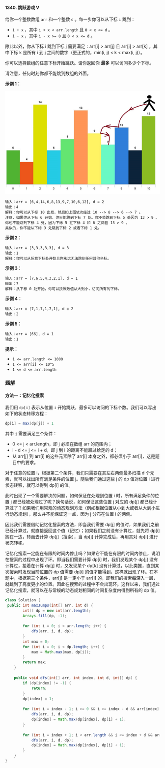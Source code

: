 #### 1340. 跳跃游戏 V

给你一个整数数组 `arr` 和一个整数 `d` 。每一步你可以从下标 `i` 跳到：

- `i + x` ，其中 `i + x < arr.length` 且 `0 < x <= d` 。
- `i - x` ，其中 `i - x >= 0` 且 `0 < x <= d` 。

除此以外，你从下标 i 跳到下标 j 需要满足：arr[i] > arr[j] 且 arr[i] > arr[k] ，其中下标 k 是所有 i 到 j 之间的数字（更正式的，min(i, j) < k < max(i, j)）。

你可以选择数组的任意下标开始跳跃。请你返回你 **最多** 可以访问多少个下标。

请注意，任何时刻你都不能跳到数组的外面。

**示例 1：**

![img](./images/跳跃游戏V/1.jpg)

```shell
输入：arr = [6,4,14,6,8,13,9,7,10,6,12], d = 2
输出：4
解释：你可以从下标 10 出发，然后如上图依次经过 10 --> 8 --> 6 --> 7 。
注意，如果你从下标 6 开始，你只能跳到下标 7 处。你不能跳到下标 5 处因为 13 > 9 。你也不能跳到下标 4 处，因为下标 5 在下标 4 和 6 之间且 13 > 9 。
类似的，你不能从下标 3 处跳到下标 2 或者下标 1 处。
```

**示例 2：**

```shell
输入：arr = [3,3,3,3,3], d = 3
输出：1
解释：你可以从任意下标处开始且你永远无法跳到任何其他坐标。
```

**示例 3：**

```shell
输入：arr = [7,6,5,4,3,2,1], d = 1
输出：7
解释：从下标 0 处开始，你可以按照数值从大到小，访问所有的下标。
```

**示例 4：**

```shell
输入：arr = [7,1,7,1,7,1], d = 2
输出：2
```

**示例 5：**

```shell
输入：arr = [66], d = 1
输出：1
```

**提示：**

- `1 <= arr.length <= 1000`
- `1 <= arr[i] <= 10^5`
- `1 <= d <= arr.length`

### 题解

#### 方法一：记忆化搜索

我们用 `dp[i]` 表示从位置 `i` 开始跳跃，最多可以访问的下标个数。我们可以写出如下的状态转移方程：

```java
dp[i] = max(dp[j]) + 1
```

其中 `j` 需要满足三个条件：

* 0 <= j < arr.length，即 j 必须在数组 arr 的范围内；
* i - d <= j <= i + d，即 j 到 i 的距离不能超过给定的 d；
* 从 arr[j] 到 arr[i] 的这些元素除了 arr[i] 本身之外，都必须小于 arr[i]，这是题目中的要求。

对于任意的位置 i，根据第二个条件，我们只需要在其左右两侧最多扫描 d 个元素，就可以找出所有满足条件的位置 j。随后我们通过这些 j 的 dp 值对位置 i 进行状态转移，就可以得到 dp[i] 的值。

此时出现了一个需要解决的问题，如何保证在处理到位置 i 时，所有满足条件的位置 j 都已经被处理过了呢？换句话说，如何保证这些位置 j 对应的 dp[j] 都已经计算过了？如果我们用常规的动态规划方法（例如根据位置从小到大或者从大到小进行动态规划），那么并不能保证这一点，因为 j 分布在位置 i 的两侧。

因此我们需要借助记忆化搜索的方法，即当我们需要 dp[j] 的值时，如果我们之前已经计算过，就直接返回这个值（记忆）；如果我们之前没有计算过，就先将 dp[i] 搁在一边，转而去计算 dp[j]（搜索），当 dp[j] 计算完成后，再用其对 dp[i] 进行状态转移。

记忆化搜索一定能在有限的时间内停止吗？如果它不能在有限的时间内停止，说明在搜索的过程中出现了环。即当我们需要计算 dp[i] 时，我们发现某个 dp[j] 没有计算过，接着在计算 dp[j] 时，又发现某个 dp[k] 没有计算过，以此类推，直到某次搜索时发现当前位置的 dp 值需要 dp[i] 的值才能得到，这样就出现了环。在本题中，根据第三个条件，arr[j] 是一定小于 arr[i] 的，即我们的搜索每深入一层，就跳到了高度更小的位置。因此在搜索的过程中不会出现环。这样以来，我们通过记忆化搜索，就可以在与常规的动态规划相同的时间复杂度内得到所有的 dp 值。

```java
class Solution {
 public int maxJumps(int[] arr, int d) {
        int[] dp = new int[arr.length];
        Arrays.fill(dp, -1);

        for (int i = 0; i < arr.length; i++) {
            dfs(arr, i, d, dp);
        }
        int max = 0;
        for (int i = 0; i < dp.length; i++) {
            max = Math.max(max, dp[i]);
        }
        return max;
    }

    public void dfs(int[] arr, int index, int d, int[] dp) {
        if (dp[index] != -1) {
            return;
        }
        dp[index] = 1;

        for (int i = index - 1; i >= 0 && i >= index - d && arr[index] > arr[i]; i--) {
            dfs(arr, i, d, dp);
            dp[index] = Math.max(dp[index], dp[i] + 1);
        }

        for (int i = index + 1; i < arr.length && i <= index + d && arr[index] > arr[i]; i++) {
            dfs(arr, i, d, dp);
            dp[index] = Math.max(dp[index], dp[i] + 1);
        }
    }
}
```


